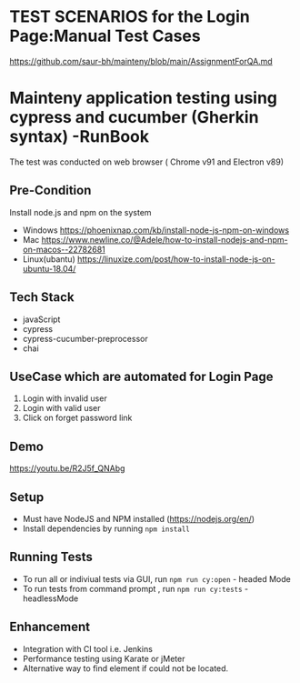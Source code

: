 # TEST SCENARIOS for the Login Page:Manual Test Cases
https://github.com/saur-bh/mainteny/blob/main/AssignmentForQA.md

# Mainteny application testing using cypress and cucumber (Gherkin syntax) -RunBook

The test was conducted on web browser ( Chrome v91  and Electron v89)

## Pre-Condition 
Install node.js and npm on the system
* Windows https://phoenixnap.com/kb/install-node-js-npm-on-windows
* Mac https://www.newline.co/@Adele/how-to-install-nodejs-and-npm-on-macos--22782681
* Linux(ubantu) https://linuxize.com/post/how-to-install-node-js-on-ubuntu-18.04/

## Tech Stack 
- javaScript 
- cypress
- cypress-cucumber-preprocessor 
- chai 

## UseCase which are automated for Login Page 
1. Login with invalid user
2. Login with valid user
3. Click on forget password link 

## Demo 
https://youtu.be/R2J5f_QNAbg

## Setup

* Must have NodeJS and NPM installed (https://nodejs.org/en/)
* Install dependencies by running `npm install`

## Running Tests

* To run all  or indiviual tests via GUI, run `npm run cy:open` - headed Mode
* To run tests from command prompt , run `npm run cy:tests`  - headlessMode

## Enhancement
  * Integration with CI tool i.e. Jenkins
  * Performance testing using Karate or jMeter 
  * Alternative way to find element if could not be located.
